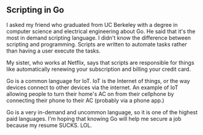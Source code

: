 ## Scripting in Go

I asked my friend who graduated from UC Berkeley with a degree in computer science and electrical engineering about Go.
He said that it's the most in demand scripting language.
I didn't know the difference between scripting and programming.
Scripts are written to automate tasks rather than having a user execute the tasks.

My sister, who works at Netflix, says that scripts are responsible for things like automatically renewing your subscription
and billing your credit card. 

Go is a common language for IoT. IoT is the Internet of things, or the way devices connect to other devices via the internet.
An example of IoT allowing people to turn their home's AC on from their cellphone by connecting their phone to their AC
(probably via a phone app.)

Go is a very in-demand and uncommon language, so it is one of the highest paid languages. I'm hoping that
knowing Go will help me secure a job because my resume SUCKS. LOL.

